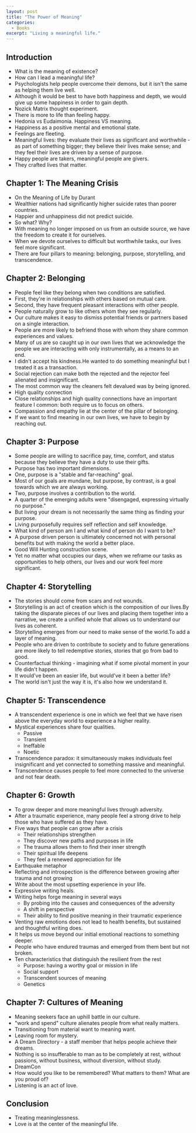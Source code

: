 ```yaml
---
layout: post
title: "The Power of Meaning"
categories:
  - Books
excerpt: "Living a meaningful life."
---
```


## Introduction

- What is the meaning of existence?
- How can I lead a meaningful life?
- Psychologists help people overcome their demons, but it isn't the same as helping them live well.
- Although it would be best to have both happiness and depth, we would give up some happiness in order to gain depth.
- Nozick Matrix thought experiment.
- There is more to life than feeling happy.
- Hedonia vs Eudaimonia. Happiness VS meaning.
- Happiness as a positive mental and emotional state.
- Feelings are fleeting.
- Meaningful lives: they evaluate their lives as significant and worthwhile - as part of something bigger; they believe their lives make sense; and they feel their lives are driven by a sense of purpose.
- Happy people are takers, meaningful people are givers.
- They crafted lives that matter.

## Chapter 1: The Meaning Crisis

- On the Meaning of Life by Durant
- Wealthier nations had significantly higher suicide rates than poorer countries.
- Happier and unhappiness did not predict suicide.
- So what? Why?
- With meaning no longer imposed on us from an outside source, we have the freedom to create it for ourselves.
- When we devote ourselves to difficult but worthwhile tasks, our lives feel more significant.
- There are four pillars to meaning: belonging, purpose, storytelling, and transcendence.

## Chapter 2: Belonging

- People feel like they belong when two conditions are satisfied.
- First, they're in relationships with others based on mutual care.
- Second, they have frequent pleasant interactions with other people.
- People naturally grow to like others whom they see regularly.
- Our culture makes it easy to dismiss potential friends or partners based on a single interaction.
- People are more likely to befriend those with whom they share common experiences and values.
- Many of us are so caught up in our own lives that we acknowledge the people we are interacting with only instrumentally, as a means to an end.
- I didn't accept his kindness.He wanted to do something meaningful but I treated it as a transaction.
- Social rejection can make both the rejected and the rejector feel alienated and insignificant.
- The most common way the cleaners felt devalued was by being ignored.
- High quality connection
- Close relationships and high quality connections have an important feature I common: both require us to focus on others.
- Compassion and empathy lie at the center of the pillar of belonging.
- If we want to find meaning in our own lives, we have to begin by reaching out.

## Chapter 3: Purpose

- Some people are willing to sacrifice pay, time, comfort, and status because they believe they have a duty to use their gifts.
- Purpose has two important dimensions.
- One, purpose is a "stable and far-reaching" goal.
- Most of our goals are mundane, but purpose, by contrast, is a goal towards which we are always working.
- Two, purpose involves a contribution to the world.
- A quarter of the emerging adults were "disengaged, expressing virtually no purpose."
- But living your dream is not necessarily the same thing as finding your purpose.
- Living purposefully requires self reflection and self knowledge.
- What kind of person am I and what kind of person do I want to be?
- A purpose driven person is ultimately concerned not with personal benefits but with making the world a better place.
- Good Will Hunting construction scene.
- Yet no matter what occupies our days, when we reframe our tasks as opportunities to help others, our lives and our work feel more significant.

## Chapter 4: Storytelling

- The stories should come from scars and not wounds.
- Storytelling is an act of creation which is the composition of our lives.By taking the disparate pieces of our lives and placing them together into a narrative, we create a unified whole that allows us to understand our lives as coherent.
- Storytelling emerges from our need to make sense of the world.To add a layer of meaning.
- People who are driven to contribute to society and to future generations are more likely to tell redemptive stories, stories that go from bad to good.
- Counterfactual thinking - imagining what if some pivotal moment in your life didn't happen.
- It would've been an easier life, but would've it been a better life?
- The world isn't just the way it is, it's also how we understand it.

## Chapter 5: Transcendence

- A transcendent experience is one in which we feel that we have risen above the everyday world to experience a higher reality.
- Mystical experiences share four qualities.
  - Passive
  - Transient
  - Ineffable
  - Noetic
- Transcendence paradox: it simultaneously makes individuals feel insignificant and yet connected to something massive and meaningful.
- Transcendence causes people to feel more connected to the universe and not fear death.

## Chapter 6: Growth

- To grow deeper and more meaningful lives through adversity.
- After a traumatic experience, many people feel a strong drive to help those who have suffered as they have.
- Five ways that people can grow after a crisis
  - Their relationships strengthen
  - They discover new paths and purposes in life
  - The trauma allows them to find their inner strength
  - Their spiritual life deepens
  - They feel a renewed appreciation for life
- Earthquake metaphor
- Reflecting and introspection is the difference between growing after trauma and not growing
- Write about the most upsetting experience in your life.
- Expressive writing heals.
- Writing helps forge meaning in several ways
  - By probing into the causes and consequences of the adversity
  - A shift in perspective
  - Their ability to find positive meaning in their traumatic experience
- Venting raw emotions does not lead to health benefits, but sustained and thoughtful writing does.
- It helps us move beyond our initial emotional reactions to something deeper.
- People who have endured traumas and emerged from them bent but not broken.
- Ten characteristics that distinguish the resilient from the rest
  - Purpose: having a worthy goal or mission in life
  - Social support
  - Transcendent sources of meaning
  - Genetics

## Chapter 7: Cultures of Meaning

- Meaning seekers face an uphill battle in our culture.
- "work and spend" culture alienates people from what really matters.
- Transitioning from material want to meaning want.
- Leaving room for mystery.
- A Dream Directory - a staff member that helps people achieve their dreams.
- Nothing is so insufferable to man as to be completely at rest, without passions, without business, without diversion, without study.
- DreamCon
- How would you like to be remembered? What matters to them? What are you proud of?
- Listening is an act of love.

## Conclusion

- Treating meaninglessness.
- Love is at the center of the meaningful life.
